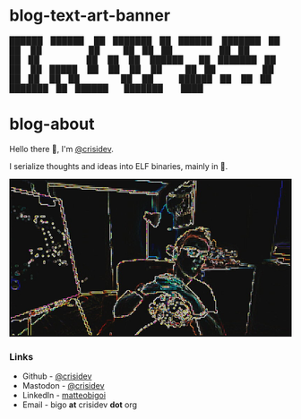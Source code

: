 # blog-text-art-banner

 ██████ ██████  ██ ███████ ██ ██████  ███████ ██    ██ 
██      ██   ██ ██ ██      ██ ██   ██ ██      ██    ██ 
██      ██████  ██ ███████ ██ ██   ██ █████   ██    ██ 
██      ██   ██ ██      ██ ██ ██   ██ ██       ██  ██  
 ██████ ██   ██ ██ ███████ ██ ██████  ███████   ████  

# blog-about

Hello there 👋, I'm [@crisidev](/crisidev). 

I serialize thoughts and ideas into ELF binaries, mainly in 🦀.

[![crisidev](https://raw.githubusercontent.com/crisidev/blog/main/posts/photo.jpg)](https://lmno.lol/crisidev)

### Links

- Github - [@crisidev](https://github,com/crisidev)
- Mastodon - [@crisidev](https://hachyderm.io/@crisidev)
- LinkedIn - [matteobigoi](https://www.linkedin.com/in/matteobigoi/)
- Email - bigo **at** crisidev **dot** org

